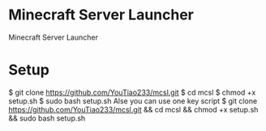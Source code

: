 # Minecraft Server Launcher
Minecraft Server Launcher
# Setup
$ git clone https://github.com/YouTiao233/mcsl.git
$ cd mcsl
$ chmod +x setup.sh
$ sudo bash setup.sh
Alse you can use one key script
$ git clone https://github.com/YouTiao233/mcsl.git && cd mcsl && chmod +x setup.sh && sudo bash setup.sh
